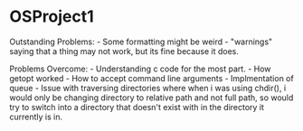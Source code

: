 # OSProject1

Outstanding Problems:
	- Some formatting might be weird
	- "warnings" saying that a thing may not work, but its fine because it does.

Problems Overcome:
	- Understanding c code for the most part.
	- How getopt worked
	- How to accept command line arguments
	- Implmentation of queue
	- Issue with traversing directories where when i was using chdir(), i would only be changing directory to relative path and not full path, so would try to switch into a directory that doesn't exist with in the directory it currently is in.
	
